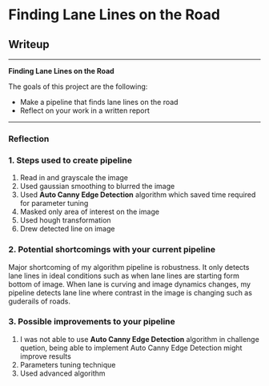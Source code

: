 # **Finding Lane Lines on the Road** 

## Writeup



---

**Finding Lane Lines on the Road**

The goals of this project are the following:
* Make a pipeline that finds lane lines on the road
* Reflect on your work in a written report
---

### Reflection

### 1. Steps used to create pipeline
 1. Read in and grayscale the image
 2. Used gaussian smoothing to blurred the image
 3. Used **Auto Canny Edge Detection** algorithm which saved time required for parameter tuning
 4. Masked only area of interest on the image
 5. Used hough transformation 
 6. Drew detected line on image




### 2. Potential shortcomings with your current pipeline
Major shortcoming of my algorithm pipeline is robustness. It only detects lane lines in ideal conditions such as when lane lines are starting form bottom of image. When lane is curving and image dynamics changes, my pipeline detects lane line where contrast in the image is changing such as guderails of roads. 

### 3. Possible improvements to your pipeline
1. I was not able to use **Auto Canny Edge Detection** algorithm in challenge quetion, being able to implement Auto Canny Edge Detection might improve results
2. Parameters tuning technique
3. Used advanced algorithm

